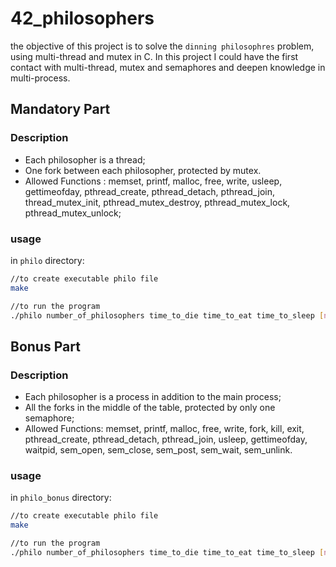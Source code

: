 # 42_philosophers

the objective of this project is to solve the `dinning philosophres` problem, using multi-thread and mutex in C.
In this project I could have the first contact with multi-thread, mutex and semaphores and deepen knowledge in multi-process.

## Mandatory Part

### Description

- Each philosopher is a thread;
- One fork between each philosopher, protected by mutex.
- Allowed Functions : memset, printf, malloc, free, write, usleep, gettimeofday, pthread_create, pthread_detach, pthread_join, thread_mutex_init, pthread_mutex_destroy, pthread_mutex_lock, pthread_mutex_unlock;

### usage

in `philo` directory:

```bash
//to create executable philo file
make

//to run the program
./philo number_of_philosophers time_to_die time_to_eat time_to_sleep [number_of_times_each_philosopher_must_eat]
```

## Bonus Part

### Description

- Each philosopher is a process in addition to the main process;
- All the forks in the middle of the table, protected by only one semaphore;
- Allowed Functions:  memset, printf, malloc, free, write, fork, kill, exit, pthread_create, pthread_detach, pthread_join, usleep, gettimeofday, waitpid, sem_open, sem_close, sem_post, sem_wait, sem_unlink.

### usage

in `philo_bonus` directory:

```bash
//to create executable philo file
make

//to run the program
./philo number_of_philosophers time_to_die time_to_eat time_to_sleep [number_of_times_each_philosopher_must_eat]